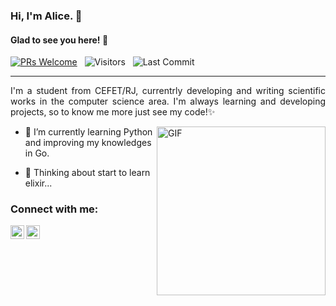 ### Hi, I'm Alice. 👋

#### Glad to see you here! 🤩

<p>

[![PRs Welcome](https://img.shields.io/badge/PRs-welcome-brightgreen.svg?style=flat&logo=github)](https://github.com/AliceTrinta)
 &nbsp;
<img alt="Visitors" src="https://komarev.com/ghpvc/?username=AliceTrinta&style=flat&labelColor=black&logo=github&label=PROFILE+VIEWS&color=29bf12"/>
 &nbsp;
<img alt="Last Commit" src="https://img.shields.io/github/last-commit/AliceTrinta/AliceTrinta?logo=markdown&label=LAST+UPDATE&color=29bf12&style=flat">
</p>

---
<div style="text-align: justify"> 

I'm a student from CEFET/RJ, currentrly developing and writing scientific works in the computer science area. I'm always learning and developing projects, so to know me more just see my code!✨

</div>

<img align="right" height="270px" alt="GIF" src="https://miro.medium.com/max/384/0*MkMzjPIFpv6XjTRI.gif" />

- 🌱 I’m currently learning Python and improving my knowledges in Go.

- 🤔 Thinking about start to learn elixir...

### Connect with me:
<div>

[<img align="left" alt="Maria Alice  | LinkedIn" width="22px" src="https://image.flaticon.com/icons/png/512/174/174857.png" />](https://www.linkedin.com/in/maria-alice-trinta-lima/)

[<img align="left" alt="Maria Alice  | Instagram" width="22px" src="https://logodownload.org/wp-content/uploads/2017/04/instagram-logo.png" />](https://www.instagram.com/malicetrinta)

</div>

<br>
